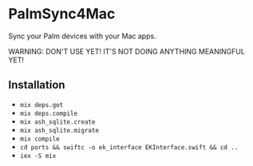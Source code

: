 # PalmSync4Mac

Sync your Palm devices with your Mac apps.

WARNING: DON'T USE YET! IT'S NOT DOING ANYTHING MEANINGFUL YET!

## Installation

- `mix deps.get`
- `mix deps.compile`
- `mix ash_sqlite.create`
- `mix ash_sqlite.migrate`
- `mix compile`
- `cd ports && swiftc -o ek_interface EKInterface.swift && cd ..`
- `iex -S mix`

